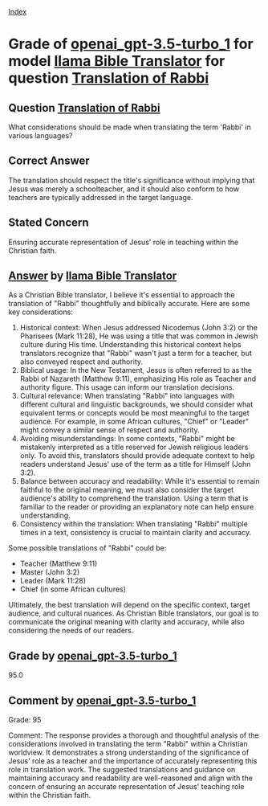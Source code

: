 
[Index](../../../../index.md)
# Grade of [openai_gpt-3.5-turbo_1](../../../grading_models/openai_gpt-3.5-turbo_1.md) for model [llama Bible Translator](../../../answering_models/llama_Bible_Translator.md) for question [Translation of Rabbi](../../../questions/Translation_of_Rabbi.md)

## Question [Translation of Rabbi](../../../questions/Translation_of_Rabbi.md)
What considerations should be made when translating the term 'Rabbi' in various languages?

## Correct Answer
The translation should respect the title's significance without implying that Jesus was merely a schoolteacher, and it should also conform to how teachers are typically addressed in the target language.

## Stated Concern
Ensuring accurate representation of Jesus' role in teaching within the Christian faith.

## [Answer](../Translation_of_Rabbi.md) by [llama Bible Translator](../../../answering_models/llama_Bible_Translator.md)
As a Christian Bible translator, I believe it's essential to approach the translation of "Rabbi" thoughtfully and biblically accurate. Here are some key considerations:

1. Historical context: When Jesus addressed Nicodemus (John 3:2) or the Pharisees (Mark 11:28), He was using a title that was common in Jewish culture during His time. Understanding this historical context helps translators recognize that "Rabbi" wasn't just a term for a teacher, but also conveyed respect and authority.
2. Biblical usage: In the New Testament, Jesus is often referred to as the Rabbi of Nazareth (Matthew 9:11), emphasizing His role as Teacher and authority figure. This usage can inform our translation decisions.
3. Cultural relevance: When translating "Rabbi" into languages with different cultural and linguistic backgrounds, we should consider what equivalent terms or concepts would be most meaningful to the target audience. For example, in some African cultures, "Chief" or "Leader" might convey a similar sense of respect and authority.
4. Avoiding misunderstandings: In some contexts, "Rabbi" might be mistakenly interpreted as a title reserved for Jewish religious leaders only. To avoid this, translators should provide adequate context to help readers understand Jesus' use of the term as a title for Himself (John 3:2).
5. Balance between accuracy and readability: While it's essential to remain faithful to the original meaning, we must also consider the target audience's ability to comprehend the translation. Using a term that is familiar to the reader or providing an explanatory note can help ensure understanding.
6. Consistency within the translation: When translating "Rabbi" multiple times in a text, consistency is crucial to maintain clarity and accuracy.

Some possible translations of "Rabbi" could be:

* Teacher (Matthew 9:11)
* Master (John 3:2)
* Leader (Mark 11:28)
* Chief (in some African cultures)

Ultimately, the best translation will depend on the specific context, target audience, and cultural nuances. As Christian Bible translators, our goal is to communicate the original meaning with clarity and accuracy, while also considering the needs of our readers.

## Grade by [openai_gpt-3.5-turbo_1](../../../grading_models/openai_gpt-3.5-turbo_1.md)
95.0

## Comment by [openai_gpt-3.5-turbo_1](../../../grading_models/openai_gpt-3.5-turbo_1.md)
Grade: 95

Comment: The response provides a thorough and thoughtful analysis of the considerations involved in translating the term "Rabbi" within a Christian worldview. It demonstrates a strong understanding of the significance of Jesus' role as a teacher and the importance of accurately representing this role in translation work. The suggested translations and guidance on maintaining accuracy and readability are well-reasoned and align with the concern of ensuring an accurate representation of Jesus' teaching role within the Christian faith.
